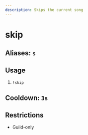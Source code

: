 ```yaml
---
description: Skips the current song
---
```


# skip

## Aliases: `s`

## Usage

1. `!skip`

## Cooldown: `3s`

## Restrictions

* Guild-only

